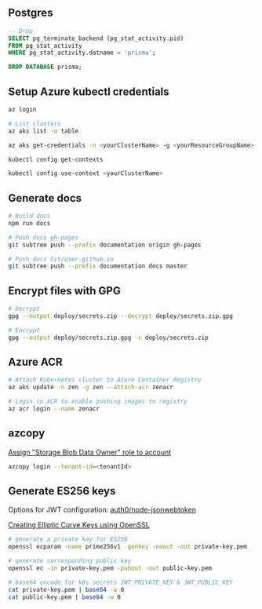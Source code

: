 ## Postgres
```sql
-- Drop
SELECT pg_terminate_backend (pg_stat_activity.pid)
FROM pg_stat_activity
WHERE pg_stat_activity.datname = 'prisma';
```

```sql
DROP DATABASE prisma;
```

## Setup Azure kubectl credentials
```bash
az login

# List clusters
az aks list -o table

az aks get-credentials -n <yourClusterName> -g <yourResourceGroupName>

kubectl config get-contexts

kubectl config use-context <yourClusterName>
```

## Generate docs
```bash
# Build docs
npm run docs

# Push docs gh-pages
git subtree push --prefix documentation origin gh-pages

# Push docs Git/user.github.io
git subtree push --prefix documentation docs master
```

## Encrypt files with GPG
```bash
# Decrypt
gpg --output deploy/secrets.zip --decrypt deploy/secrets.zip.gpg

# Encrypt
gpg --output deploy/secrets.zip.gpg -c deploy/secrets.zip
```

## Azure ACR
```bash
# Attach Kubernetes cluster to Azure Container Registry
az aks update -n zen -g zen --attach-acr zenacr

# Login to ACR to enable pushing images to registry
az acr login --name zenacr
```

## azcopy
[Assign "Storage Blob Data Owner" role to account](https://docs.microsoft.com/en-us/azure/storage/common/storage-auth-aad-rbac-portal)

```bash
azcopy login --tenant-id=<tenantId>
```

## Generate ES256 keys 
Options for JWT configuration: [auth0/node-jsonwebtoken](https://github.com/auth0/node-jsonwebtoken)

[Creating Elliptic Curve Keys using OpenSSL](https://www.scottbrady91.com/openssl/creating-elliptical-curve-keys-using-openssl)

```bash
# generate a private key for ES256 
openssl ecparam -name prime256v1 -genkey -noout -out private-key.pem

# generate corresponding public key
openssl ec -in private-key.pem -pubout -out public-key.pem

# base64 encode for k8s secrets JWT_PRIVATE_KEY & JWT_PUBLIC_KEY
cat private-key.pem | base64 -w 0
cat public-key.pem | base64 -w 0
```